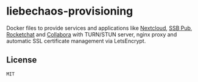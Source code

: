 liebechaos-provisioning
===

Docker files to provide services and applications like [Nextcloud](https://nextcloud.com/), [SSB Pub](https://www.scuttlebutt.nz/), [Rocketchat](https://rocket.chat/) and [Collabora](https://www.collaboraoffice.com/code/) with TURN/STUN server, nginx proxy and automatic SSL certificate management via LetsEncrypt.

## License

`MIT`
